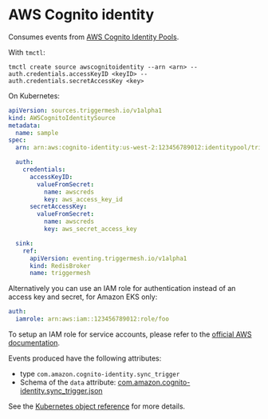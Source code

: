 # AWS Cognito identity

Consumes events from [AWS Cognito Identity Pools](https://docs.aws.amazon.com/cognito/latest/developerguide/cognito-identity.html).

With `tmctl`:

```
tmctl create source awscognitoidentity --arn <arn> --auth.credentials.accessKeyID <keyID> --auth.credentials.secretAccessKey <key>
```

On Kubernetes:

```yaml
apiVersion: sources.triggermesh.io/v1alpha1
kind: AWSCognitoIdentitySource
metadata:
  name: sample
spec:
  arn: arn:aws:cognito-identity:us-west-2:123456789012:identitypool/triggermeshtest

  auth:
    credentials:
      accessKeyID:
        valueFromSecret:
          name: awscreds
          key: aws_access_key_id
      secretAccessKey:
        valueFromSecret:
          name: awscreds
          key: aws_secret_access_key

  sink:
    ref:
      apiVersion: eventing.triggermesh.io/v1alpha1
      kind: RedisBroker
      name: triggermesh
```

Alternatively you can use an IAM role for authentication instead of an access key and secret, for Amazon EKS only:

```yaml
auth:
  iamrole: arn:aws:iam::123456789012:role/foo
```

To setup an IAM role for service accounts, please refer to the [official AWS documentation](https://docs.aws.amazon.com/eks/latest/userguide/iam-roles-for-service-accounts.html).

Events produced have the following attributes:

* type `com.amazon.cognito-identity.sync_trigger`
* Schema of the `data` attribute: [com.amazon.cognito-identity.sync_trigger.json](https://raw.githubusercontent.com/triggermesh/triggermesh/main/schemas/com.amazon.cognito-identity.sync_trigger.json)

See the [Kubernetes object reference](../../reference/sources/#sources.triggermesh.io/v1alpha1.AWSCognitoIdentitySource) for more details.
